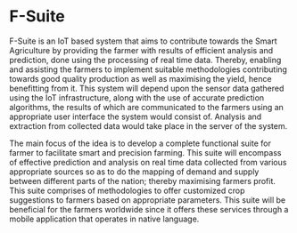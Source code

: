 # F-Suite
F-Suite is an IoT based system that aims to contribute towards the Smart
Agriculture by providing the farmer with results of efficient analysis and
prediction, done using the processing of real time data. Thereby, enabling and
assisting the farmers to implement suitable methodologies contributing towards
good quality production as well as maximising the yield, hence benefitting from
it. This system will depend upon the sensor data gathered using the IoT
infrastructure, along with the use of accurate prediction algorithms, the results
of which are communicated to the farmers using an appropriate user interface
the system would consist of. Analysis and extraction from collected data would
take place in the server of the system.

The main focus of the idea is to develop a complete functional suite for farmer
to facilitate smart and precision farming. This suite will encompass of effective
prediction and analysis on real time data collected from various appropriate
sources so as to do the mapping of demand and supply between different parts
of the nation; thereby maximising farmers profit. This suite comprises of
methodologies to offer customized crop suggestions to farmers based on
appropriate parameters. This suite will be beneficial for the farmers worldwide
since it offers these services through a mobile application that operates in native
language.

